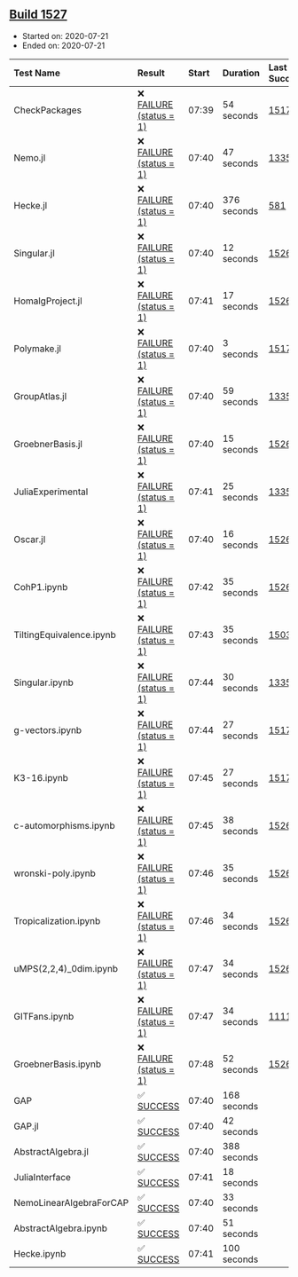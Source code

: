 ## [Build 1527](https://oscarci.mathematik.uni-kl.de/job/oscar-julia-1.4/1527/)

* Started on: 2020-07-21
* Ended on: 2020-07-21

| Test Name    | Result | Start | Duration | Last Success | First Failure |
|:-------------|:-------|:------|:---------|:-------------|:--------------|
| CheckPackages | ❌ [FAILURE (status = 1)](https://oscarci.mathematik.uni-kl.de/job/oscar-julia-1.4/1527/artifact/logs/build-1527/CheckPackages.log) | 07:39 | 54 seconds | [1517](https://oscarci.mathematik.uni-kl.de/job/oscar-julia-1.4/1517/) | [1518](https://oscarci.mathematik.uni-kl.de/job/oscar-julia-1.4/1518/) |
| Nemo.jl | ❌ [FAILURE (status = 1)](https://oscarci.mathematik.uni-kl.de/job/oscar-julia-1.4/1527/artifact/logs/build-1527/Nemo.jl.log) | 07:40 | 47 seconds | [1335](https://oscarci.mathematik.uni-kl.de/job/oscar-julia-1.4/1335/) | [1336](https://oscarci.mathematik.uni-kl.de/job/oscar-julia-1.4/1336/) |
| Hecke.jl | ❌ [FAILURE (status = 1)](https://oscarci.mathematik.uni-kl.de/job/oscar-julia-1.4/1527/artifact/logs/build-1527/Hecke.jl.log) | 07:40 | 376 seconds | [581](https://oscarci.mathematik.uni-kl.de/job/oscar-julia-1.4/581/) | [582](https://oscarci.mathematik.uni-kl.de/job/oscar-julia-1.4/582/) |
| Singular.jl | ❌ [FAILURE (status = 1)](https://oscarci.mathematik.uni-kl.de/job/oscar-julia-1.4/1527/artifact/logs/build-1527/Singular.jl.log) | 07:40 | 12 seconds | [1526](https://oscarci.mathematik.uni-kl.de/job/oscar-julia-1.4/1526/) | [1527](https://oscarci.mathematik.uni-kl.de/job/oscar-julia-1.4/1527/) |
| HomalgProject.jl | ❌ [FAILURE (status = 1)](https://oscarci.mathematik.uni-kl.de/job/oscar-julia-1.4/1527/artifact/logs/build-1527/HomalgProject.jl.log) | 07:41 | 17 seconds | [1526](https://oscarci.mathematik.uni-kl.de/job/oscar-julia-1.4/1526/) | [1527](https://oscarci.mathematik.uni-kl.de/job/oscar-julia-1.4/1527/) |
| Polymake.jl | ❌ [FAILURE (status = 1)](https://oscarci.mathematik.uni-kl.de/job/oscar-julia-1.4/1527/artifact/logs/build-1527/Polymake.jl.log) | 07:40 | 3 seconds | [1517](https://oscarci.mathematik.uni-kl.de/job/oscar-julia-1.4/1517/) | [1518](https://oscarci.mathematik.uni-kl.de/job/oscar-julia-1.4/1518/) |
| GroupAtlas.jl | ❌ [FAILURE (status = 1)](https://oscarci.mathematik.uni-kl.de/job/oscar-julia-1.4/1527/artifact/logs/build-1527/GroupAtlas.jl.log) | 07:40 | 59 seconds | [1335](https://oscarci.mathematik.uni-kl.de/job/oscar-julia-1.4/1335/) | [1336](https://oscarci.mathematik.uni-kl.de/job/oscar-julia-1.4/1336/) |
| GroebnerBasis.jl | ❌ [FAILURE (status = 1)](https://oscarci.mathematik.uni-kl.de/job/oscar-julia-1.4/1527/artifact/logs/build-1527/GroebnerBasis.jl.log) | 07:40 | 15 seconds | [1526](https://oscarci.mathematik.uni-kl.de/job/oscar-julia-1.4/1526/) | [1527](https://oscarci.mathematik.uni-kl.de/job/oscar-julia-1.4/1527/) |
| JuliaExperimental | ❌ [FAILURE (status = 1)](https://oscarci.mathematik.uni-kl.de/job/oscar-julia-1.4/1527/artifact/logs/build-1527/JuliaExperimental.log) | 07:41 | 25 seconds | [1335](https://oscarci.mathematik.uni-kl.de/job/oscar-julia-1.4/1335/) | [1336](https://oscarci.mathematik.uni-kl.de/job/oscar-julia-1.4/1336/) |
| Oscar.jl | ❌ [FAILURE (status = 1)](https://oscarci.mathematik.uni-kl.de/job/oscar-julia-1.4/1527/artifact/logs/build-1527/Oscar.jl.log) | 07:40 | 16 seconds | [1526](https://oscarci.mathematik.uni-kl.de/job/oscar-julia-1.4/1526/) | [1527](https://oscarci.mathematik.uni-kl.de/job/oscar-julia-1.4/1527/) |
| CohP1.ipynb | ❌ [FAILURE (status = 1)](https://oscarci.mathematik.uni-kl.de/job/oscar-julia-1.4/1527/artifact/logs/build-1527/CohP1.ipynb.log) | 07:42 | 35 seconds | [1526](https://oscarci.mathematik.uni-kl.de/job/oscar-julia-1.4/1526/) | [1527](https://oscarci.mathematik.uni-kl.de/job/oscar-julia-1.4/1527/) |
| TiltingEquivalence.ipynb | ❌ [FAILURE (status = 1)](https://oscarci.mathematik.uni-kl.de/job/oscar-julia-1.4/1527/artifact/logs/build-1527/TiltingEquivalence.ipynb.log) | 07:43 | 35 seconds | [1503](https://oscarci.mathematik.uni-kl.de/job/oscar-julia-1.4/1503/) | [1504](https://oscarci.mathematik.uni-kl.de/job/oscar-julia-1.4/1504/) |
| Singular.ipynb | ❌ [FAILURE (status = 1)](https://oscarci.mathematik.uni-kl.de/job/oscar-julia-1.4/1527/artifact/logs/build-1527/Singular.ipynb.log) | 07:44 | 30 seconds | [1335](https://oscarci.mathematik.uni-kl.de/job/oscar-julia-1.4/1335/) | [1336](https://oscarci.mathematik.uni-kl.de/job/oscar-julia-1.4/1336/) |
| g-vectors.ipynb | ❌ [FAILURE (status = 1)](https://oscarci.mathematik.uni-kl.de/job/oscar-julia-1.4/1527/artifact/logs/build-1527/g-vectors.ipynb.log) | 07:44 | 27 seconds | [1517](https://oscarci.mathematik.uni-kl.de/job/oscar-julia-1.4/1517/) | [1518](https://oscarci.mathematik.uni-kl.de/job/oscar-julia-1.4/1518/) |
| K3-16.ipynb | ❌ [FAILURE (status = 1)](https://oscarci.mathematik.uni-kl.de/job/oscar-julia-1.4/1527/artifact/logs/build-1527/K3-16.ipynb.log) | 07:45 | 27 seconds | [1517](https://oscarci.mathematik.uni-kl.de/job/oscar-julia-1.4/1517/) | [1518](https://oscarci.mathematik.uni-kl.de/job/oscar-julia-1.4/1518/) |
| c-automorphisms.ipynb | ❌ [FAILURE (status = 1)](https://oscarci.mathematik.uni-kl.de/job/oscar-julia-1.4/1527/artifact/logs/build-1527/c-automorphisms.ipynb.log) | 07:45 | 38 seconds | [1526](https://oscarci.mathematik.uni-kl.de/job/oscar-julia-1.4/1526/) | [1527](https://oscarci.mathematik.uni-kl.de/job/oscar-julia-1.4/1527/) |
| wronski-poly.ipynb | ❌ [FAILURE (status = 1)](https://oscarci.mathematik.uni-kl.de/job/oscar-julia-1.4/1527/artifact/logs/build-1527/wronski-poly.ipynb.log) | 07:46 | 35 seconds | [1526](https://oscarci.mathematik.uni-kl.de/job/oscar-julia-1.4/1526/) | [1527](https://oscarci.mathematik.uni-kl.de/job/oscar-julia-1.4/1527/) |
| Tropicalization.ipynb | ❌ [FAILURE (status = 1)](https://oscarci.mathematik.uni-kl.de/job/oscar-julia-1.4/1527/artifact/logs/build-1527/Tropicalization.ipynb.log) | 07:46 | 34 seconds | [1526](https://oscarci.mathematik.uni-kl.de/job/oscar-julia-1.4/1526/) | [1527](https://oscarci.mathematik.uni-kl.de/job/oscar-julia-1.4/1527/) |
| uMPS(2,2,4)_0dim.ipynb | ❌ [FAILURE (status = 1)](https://oscarci.mathematik.uni-kl.de/job/oscar-julia-1.4/1527/artifact/logs/build-1527/uMPS-2-2-4-_0dim.ipynb.log) | 07:47 | 34 seconds | [1526](https://oscarci.mathematik.uni-kl.de/job/oscar-julia-1.4/1526/) | [1527](https://oscarci.mathematik.uni-kl.de/job/oscar-julia-1.4/1527/) |
| GITFans.ipynb | ❌ [FAILURE (status = 1)](https://oscarci.mathematik.uni-kl.de/job/oscar-julia-1.4/1527/artifact/logs/build-1527/GITFans.ipynb.log) | 07:47 | 34 seconds | [1111](https://oscarci.mathematik.uni-kl.de/job/oscar-julia-1.4/1111/) | [1112](https://oscarci.mathematik.uni-kl.de/job/oscar-julia-1.4/1112/) |
| GroebnerBasis.ipynb | ❌ [FAILURE (status = 1)](https://oscarci.mathematik.uni-kl.de/job/oscar-julia-1.4/1527/artifact/logs/build-1527/GroebnerBasis.ipynb.log) | 07:48 | 52 seconds | [1526](https://oscarci.mathematik.uni-kl.de/job/oscar-julia-1.4/1526/) | [1527](https://oscarci.mathematik.uni-kl.de/job/oscar-julia-1.4/1527/) |
| GAP | ✅ [SUCCESS](https://oscarci.mathematik.uni-kl.de/job/oscar-julia-1.4/1527/artifact/logs/build-1527/GAP.log) | 07:40 | 168 seconds |  |  |
| GAP.jl | ✅ [SUCCESS](https://oscarci.mathematik.uni-kl.de/job/oscar-julia-1.4/1527/artifact/logs/build-1527/GAP.jl.log) | 07:40 | 42 seconds |  |  |
| AbstractAlgebra.jl | ✅ [SUCCESS](https://oscarci.mathematik.uni-kl.de/job/oscar-julia-1.4/1527/artifact/logs/build-1527/AbstractAlgebra.jl.log) | 07:40 | 388 seconds |  |  |
| JuliaInterface | ✅ [SUCCESS](https://oscarci.mathematik.uni-kl.de/job/oscar-julia-1.4/1527/artifact/logs/build-1527/JuliaInterface.log) | 07:41 | 18 seconds |  |  |
| NemoLinearAlgebraForCAP | ✅ [SUCCESS](https://oscarci.mathematik.uni-kl.de/job/oscar-julia-1.4/1527/artifact/logs/build-1527/NemoLinearAlgebraForCAP.log) | 07:40 | 33 seconds |  |  |
| AbstractAlgebra.ipynb | ✅ [SUCCESS](https://oscarci.mathematik.uni-kl.de/job/oscar-julia-1.4/1527/artifact/logs/build-1527/AbstractAlgebra.ipynb.log) | 07:40 | 51 seconds |  |  |
| Hecke.ipynb | ✅ [SUCCESS](https://oscarci.mathematik.uni-kl.de/job/oscar-julia-1.4/1527/artifact/logs/build-1527/Hecke.ipynb.log) | 07:41 | 100 seconds |  |  |
